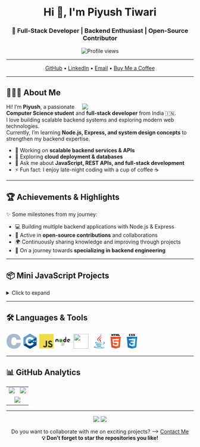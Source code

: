 <h1 align="center">Hi 👋, I'm Piyush Tiwari</h1>
<h3 align="center">🚀 Full-Stack Developer | Backend Enthusiast | Open-Source Contributor</h3>

<p align="center">
  <img src="https://komarev.com/ghpvc/?username=infinitepush&label=Profile%20Views&color=blue&style=flat" alt="Profile views"/>
</p>

---

<p align="center">
  <a href="https://github.com/infinitepush">GitHub</a> •
  <a href="https://www.linkedin.com/in/piyush-tiwari">LinkedIn</a> •
  <a href="mailto:piyush89101@gmail.com">Email</a> •
  <a href="https://www.buymeacoffee.com/piyush11">Buy Me a Coffee</a>
</p>

---

## 👨🏻‍💻 About Me
<img src="https://media.giphy.com/media/qgQUggAC3Pfv687qPC/giphy.gif" width="300px" align="right">

Hi! I’m **Piyush**, a passionate **Computer Science student** and **full-stack developer** from India 🇮🇳.  
I love building scalable backend systems and exploring modern web technologies.  
Currently, I’m learning **Node.js, Express, and system design concepts** to strengthen my backend expertise.  

- 🔭 Working on **scalable backend services & APIs**  
- 🌱 Exploring **cloud deployment & databases**  
- 💬 Ask me about **JavaScript, REST APIs, and full-stack development**  
- ⚡ Fun fact: I enjoy late-night coding with a cup of coffee ☕  

---

## 🏆 Achievements & Highlights
✨ Some milestones from my journey:

- 💻 Building multiple backend applications with Node.js & Express  
- 📂 Active in **open-source contributions** and collaborations  
- 🌍 Continuously sharing knowledge and improving through projects  
- 🎯 On a journey towards **specializing in backend engineering**  

---


## 📦 Mini JavaScript Projects

<details>
  <summary>Click to expand</summary>

  - 🎵 [Music Player](https://github.com/infinitepush/Music-Player) – Simple browser-based music player  
  - 📝 [Notes App](https://github.com/infinitepush/Notes-App) – Create and manage notes in the browser  
  - 💬 [Echo Bot](https://github.com/infinitepush/Echo-Bot) – A bot that repeats your input  
  - 🔢 [Currency Calculator](https://github.com/infinitepush/Currency-Calculator) – Convert between currencies  
  - 🔖 [Todo List](https://github.com/infinitepush/Todo-List) – Manage your tasks  
  - 📷 [QR Code Generator](https://github.com/infinitepush/QR-Code-Generator) – Generate QR codes instantly  

</details>

---
## 🛠️ Languages & Tools
<p align="left">
  <img src="https://raw.githubusercontent.com/devicons/devicon/master/icons/c/c-original.svg" width="40" height="40"/>
  <img src="https://raw.githubusercontent.com/devicons/devicon/master/icons/cplusplus/cplusplus-original.svg" width="40" height="40"/>
  <img src="https://raw.githubusercontent.com/devicons/devicon/master/icons/javascript/javascript-original.svg" width="40" height="40"/>
  <img src="https://raw.githubusercontent.com/devicons/devicon/master/icons/nodejs/nodejs-original-wordmark.svg" width="40" height="40"/>
  <img src="https://cdn.jsdelivr.net/gh/devicons/devicon/icons/express/express-original.svg" width="40" height="40" style="background:white; padding:5px; border-radius:5px;" />
  <img src="https://raw.githubusercontent.com/devicons/devicon/master/icons/java/java-original.svg" width="40" height="40"/>
  <img src="https://raw.githubusercontent.com/devicons/devicon/master/icons/html5/html5-original-wordmark.svg" width="40" height="40"/>
  <img src="https://raw.githubusercontent.com/devicons/devicon/master/icons/css3/css3-original-wordmark.svg" width="40" height="40"/>
</p>

---

## 📊 GitHub Analytics

<table align="center">
  <tr>
    <td>
      <img src="https://github-readme-stats.vercel.app/api?username=infinitepush&show_icons=true&hide_border=true&count_private=true&theme=dracula" height="200"/>
    </td>
    <td>
      <img src="https://github-readme-streak-stats.herokuapp.com?user=infinitepush&theme=dracula" height="200"/>
    </td>
  </tr>
  <tr>
    <td colspan="2" align="center">
      <img src="https://github-readme-stats.vercel.app/api/top-langs?username=infinitepush&layout=compact&langs_count=6&theme=dracula" height="200"/>
    </td>
  </tr>
</table>

---

<p align="center">
<a href="https://github.com/infinitepush"><img src="https://img.shields.io/github/followers/infinitepush?style=social"></a>
<a href="https://twitter.com/"><img src="https://img.shields.io/twitter/follow/?style=social"></a>
</p>

<p align="center">
Do you want to collaborate with me on exciting projects? ⟶ <a href="mailto:piyush89101@gmail.com">Contact Me</a><br>
<b>💡 Don’t forget to star the repositories you like!</b>
</p>

